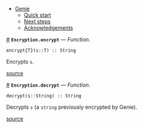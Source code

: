 

- [Genie](index.md#Genie-1)
    - [Quick start](index.md#Quick-start-1)
    - [Next steps](index.md#Next-steps-1)
    - [Acknowledgements](index.md#Acknowledgements-1)

<a id='Encryption.encrypt' href='#Encryption.encrypt'>#</a>
**`Encryption.encrypt`** &mdash; *Function*.



```
encrypt{T}(s::T) :: String
```

Encrypts `s`.


<a target='_blank' href='https://github.com/essenciary/Genie.jl/tree/bbc5671fb81149c8da565a16ed27d1cf7fd2ccfc/src/Encryption.jl#L11-L15' class='documenter-source'>source</a><br>

<a id='Encryption.decrypt' href='#Encryption.decrypt'>#</a>
**`Encryption.decrypt`** &mdash; *Function*.



```
decrypt(s::String) :: String
```

Decrypts `s` (a `string` previously encrypted by Genie).


<a target='_blank' href='https://github.com/essenciary/Genie.jl/tree/bbc5671fb81149c8da565a16ed27d1cf7fd2ccfc/src/Encryption.jl#L24-L28' class='documenter-source'>source</a><br>

